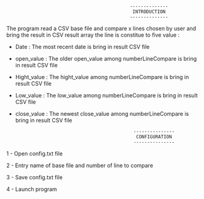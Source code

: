                                                  --------------
                                                  INTRODUCTION
                                                 --------------

The program read a CSV base file and compare x lines chosen by user and bring the result in CSV result array
the line is constitue to five value :

- Date : The most recent date is bring in result CSV file
- open_value : The older open_value among numberLineCompare is bring in result CSV file
- Hight_value : The hight_value among numberLineCompare is bring in result CSV file
- Low_value :  The low_value among numberLineCompare is bring in result CSV file
- close_value : The newest close_value among numberLineCompare is bring in result CSV file

                                                 ---------------
                                                  CONFIGURATION
                                                 ---------------

 1 - Open config.txt file
 
 2 - Entry name of base file and number of line to compare
 
 3 - Save config.txt file
 
 4 - Launch program
